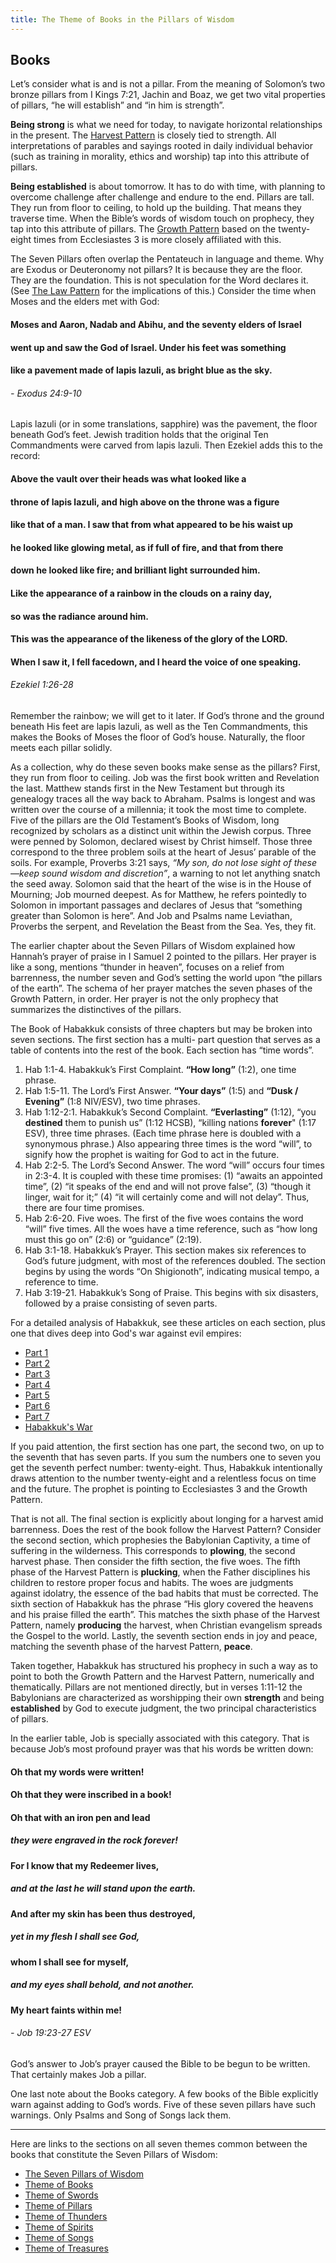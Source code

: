 ```yaml
---
title: The Theme of Books in the Pillars of Wisdom
---
```

## Books

Let’s consider what is and is not a pillar. From the
meaning of Solomon’s two bronze pillars from I Kings 7:21,
Jachin and Boaz, we get two vital properties of pillars, “he
will establish” and “in him is strength”.

**Being strong** is what we need for today, to navigate
horizontal relationships in the present. The [Harvest Pattern](./harvest-pattern.html)
is closely tied to strength. All interpretations of parables
and sayings rooted in daily individual behavior (such as
training in morality, ethics and worship) tap into this
attribute of pillars.

**Being established** is about tomorrow. It has to do with time,
with planning to overcome challenge after challenge and endure to the end.
Pillars are tall. They run from floor to ceiling, to hold up the building. 
That means they traverse time. When the Bible’s words of wisdom touch on
prophecy, they tap into this attribute of pillars. The [Growth Pattern](./growth-pattern.html) based 
on the twenty-eight times from Ecclesiastes 3 is more closely affiliated with this.

The Seven Pillars often overlap the Pentateuch in language and theme. 
Why are Exodus or Deuteronomy not pillars? It is because they are the floor. 
They are the foundation. This is not speculation for the Word declares it.
(See [The Law Pattern](./law-pattern.html) for the implications of this.)
Consider the time when Moses and the elders met with God:

#### Moses and Aaron, Nadab and Abihu, and the seventy elders of Israel
#### went up and saw the God of Israel. Under his feet was something
#### like a pavement made of **lapis lazuli**, as bright blue as the sky.
###### - Exodus 24:9-10

Lapis lazuli (or in some translations, sapphire) was the
pavement, the floor beneath God’s feet. Jewish tradition
holds that the original Ten Commandments were carved
from lapis lazuli. Then Ezekiel adds this to the record:

#### Above the vault over their heads was what looked like a 
#### **throne of lapis lazuli**, and high above on the throne was a figure 
#### like that of a man. I saw that from what appeared to be his waist up
#### he looked like glowing metal, as if full of fire, and that from there 
#### down he looked like fire; and brilliant light surrounded him. 
#### **Like the appearance of a rainbow** in the clouds on a rainy day, 
#### so was the radiance around him.
#### This was the appearance of the likeness of the glory of the LORD.
#### When I saw it, I fell facedown, and I heard the voice of one speaking.
###### Ezekiel 1:26-28

Remember the rainbow; we will get to it later. If God’s
throne and the ground beneath His feet are lapis lazuli, as
well as the Ten Commandments, this makes the Books of
Moses the floor of God’s house. Naturally, the floor meets
each pillar solidly.

As a collection, why do these seven books make sense as
the pillars? First, they run from floor to ceiling. Job was the
first book written and Revelation the last. Matthew stands
first in the New Testament but through its genealogy traces
all the way back to Abraham. Psalms is longest and was
written over the course of a millennia; it took the most time
to complete. Five of the pillars are the Old Testament’s
Books of Wisdom, long recognized by scholars as a distinct
unit within the Jewish corpus. Three were penned by
Solomon, declared wisest by Christ himself. Those three
correspond to the three problem soils at the heart of Jesus’
parable of the soils. For example, Proverbs 3:21 says, 
*“My son, do not lose sight of these—keep sound wisdom and discretion”*,
a warning to not let anything snatch the seed
away. Solomon said that the heart of the wise is in the
House of Mourning; Job mourned deepest. As for Matthew,
he refers pointedly to Solomon in important passages and
declares of Jesus that “something greater than Solomon is
here”. And Job and Psalms name Leviathan, Proverbs the
serpent, and Revelation the Beast from the Sea. Yes, they
fit.

The earlier chapter about the Seven Pillars of Wisdom
explained how Hannah’s prayer of praise in I Samuel 2
pointed to the pillars. Her prayer is like a song, mentions
“thunder in heaven”, focuses on a relief from barrenness,
the number seven and God’s setting the world upon “the
pillars of the earth”. The schema of her prayer matches the
seven phases of the Growth Pattern, in order. Her prayer is
not the only prophecy that summarizes the distinctives of
the pillars.

The Book of Habakkuk consists of three chapters but may
be broken into seven sections. The first section has a multi-
part question that serves as a table of contents into the rest
of the book. Each section has “time words”.

 1. Hab 1:1-4. Habakkuk’s First Complaint. **“How long”** (1:2), one time phrase.
 2. Hab 1:5-11. The Lord’s First Answer. **“Your days”** (1:5) and **“Dusk / Evening”** (1:8 NIV/ESV), two time phrases.
 3. Hab 1:12-2:1. Habakkuk’s Second Complaint. **“Everlasting”** (1:12), “you **destined** them to punish us” (1:12 HCSB), “killing nations **forever**" (1:17 ESV), three time phrases. (Each time phrase here is doubled with a synonymous phrase.) Also appearing three times is the word “will”, to signify how the prophet is waiting for God to act in the future.
 4. Hab 2:2-5. The Lord’s Second Answer. The word “will” occurs four times in 2:3-4. It is coupled with these time promises: (1) “awaits an appointed time”, (2) “it speaks of the end and will not prove false”, (3) “though it linger, wait for it;” (4) “it will certainly come and will not delay”. Thus, there are four time promises.
 5. Hab 2:6-20. Five woes. The first of the five woes contains the word “will” five times. All the woes have a time reference, such as “how long must this go on” (2:6) or “guidance” (2:19).
 6. Hab 3:1-18. Habakkuk’s Prayer. This section makes six references to God’s future judgment, with most of the references doubled. The section begins by using the words “On Shigionoth”, indicating musical tempo, a reference to time.
 7. Hab 3:19-21. Habakkuk’s Song of Praise. This begins with six disasters, followed by a praise consisting of seven parts.

For a detailed analysis of Habakkuk, see these articles on each section, plus one that dives deep into God's war against evil empires:

  - [Part 1](./habakkuk-part-1.html)
  - [Part 2](./habakkuk-part-2.html)
  - [Part 3](./habakkuk-part-3.html)
  - [Part 4](./habakkuk-part-4.html)
  - [Part 5](./habakkuk-part-5.html)
  - [Part 6](./habakkuk-part-6.html)
  - [Part 7](./habakkuk-part-7.html)
  - [Habakkuk's War](./habakkuk-s-war.html)

If you paid attention, the first section has one part, the
second two, on up to the seventh that has seven parts. If
you sum the numbers one to seven you get the seventh
perfect number: twenty-eight. Thus, Habakkuk
intentionally draws attention to the number twenty-eight
and a relentless focus on time and the future. The prophet
is pointing to Ecclesiastes 3 and the Growth Pattern.

That is not all. The final section is explicitly about longing
for a harvest amid barrenness. Does the rest of the book
follow the Harvest Pattern? Consider the second section,
which prophesies the Babylonian Captivity, a time of
suffering in the wilderness. This corresponds to **plowing**,
the second harvest phase. Then consider the fifth section,
the five woes. The fifth phase of the Harvest Pattern is
**plucking**, when the Father disciplines his children to
restore proper focus and habits. The woes are judgments
against idolatry, the essence of the bad habits that must be
corrected. The sixth section of Habakkuk has the phrase
“His glory covered the heavens and his praise filled the
earth”. This matches the sixth phase of the Harvest Pattern,
namely **producing** the harvest, when Christian evangelism
spreads the Gospel to the world. Lastly, the seventh section
ends in joy and peace, matching the seventh phase of the
harvest Pattern, **peace**.

Taken together, Habakkuk has structured his prophecy in
such a way as to point to both the Growth Pattern and the
Harvest Pattern, numerically and thematically. Pillars are
not mentioned directly, but in verses 1:11-12 the Babylonians
are characterized as worshipping their own **strength** and
being **established** by God to execute judgment, the two
principal characteristics of pillars.

In the earlier table, Job is specially associated with this
category. That is because Job’s most profound prayer was
that his words be written down:

#### Oh that my words were written!
#### Oh that they were inscribed in a book!
#### Oh that with an iron pen and lead
##### they were engraved in the rock forever!
#### For I know that my Redeemer lives,
##### and at the last he will stand upon the earth.
#### And after my skin has been thus destroyed,
##### yet in my flesh I shall see God,
#### whom I shall see for myself,
##### and my eyes shall behold, and not another.
#### My heart faints within me!
###### - Job 19:23-27 ESV

God’s answer to Job’s prayer caused the Bible to be
begun to be written. That certainly makes Job a pillar.

One last note about the Books category. A few books of
the Bible explicitly warn against adding to God’s words.
Five of these seven pillars have such warnings. Only Psalms
and Song of Songs lack them.

<hr/>

Here are links to the sections on all seven themes common between the books that constitute the Seven Pillars of Wisdom:

  - [The Seven Pillars of Wisdom](./seven-pillars-of-wisdom.html)
  - [Theme of Books](./theme-of-books.html)
  - [Theme of Swords](./theme-of-swords.html)
  - [Theme of Pillars](./theme-of-pillars.html)
  - [Theme of Thunders](./theme-of-thunders.html)
  - [Theme of Spirits](./theme-of-spirits.html)
  - [Theme of Songs](./theme-of-songs.html)
  - [Theme of Treasures](./theme-of-treasures.html)
